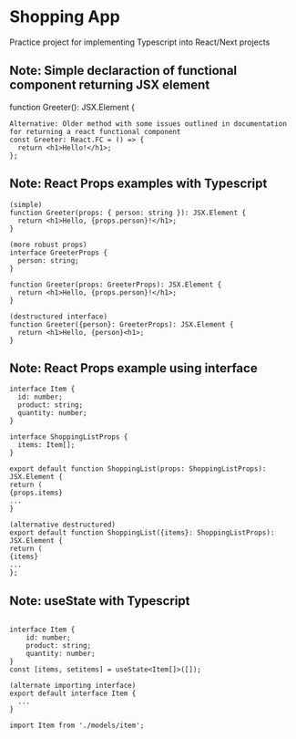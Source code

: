 # Shopping App

Practice project for implementing Typescript into React/Next projects

## Note: Simple declaraction of functional component returning JSX element

function Greeter(): JSX.Element {

```text
Alternative: Older method with some issues outlined in documentation for returning a react functional component
const Greeter: React.FC = () => {
  return <h1>Hello!</h1>;
};
```

## Note: React Props examples with Typescript

```text
(simple)
function Greeter(props: { person: string }): JSX.Element {
  return <h1>Hello, {props.person}!</h1>;
}

(more robust props)
interface GreeterProps {
  person: string;
}

function Greeter(props: GreeterProps): JSX.Element {
  return <h1>Hello, {props.person}!</h1>;
}

(destructured interface)
function Greeter({person}: GreeterProps): JSX.Element {
  return <h1>Hello, {person}<h1>;
}
```

## Note: React Props example using interface

```text
interface Item {
  id: number;
  product: string;
  quantity: number;
}

interface ShoppingListProps {
  items: Item[];
}

export default function ShoppingList(props: ShoppingListProps): JSX.Element {
return (
{props.items}
...
}

(alternative destructured)
export default function ShoppingList({items}: ShoppingListProps): JSX.Element {
return (
{items}
...
};
```

## Note: useState with Typescript

```text

interface Item {
	id: number;
	product: string;
	quantity: number;
}
const [items, setitems] = useState<Item[]>([]);

(alternate importing interface)
export default interface Item {
  ...
}

import Item from './models/item';

```
